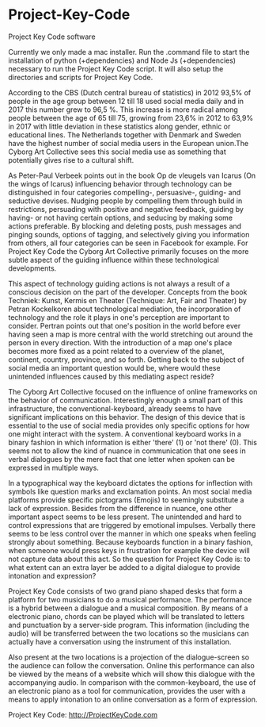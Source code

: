 # Project-Key-Code
Project Key Code software

Currently we only made a mac installer.
Run the .command file to start the installation of python (+dependencies) and Node Js (+dependencies) necessary to run the Project Key Code script. It will also setup the directories and scripts for Project Key Code.


According to the CBS (Dutch central bureau of statistics) in 2012 93,5% of people in the age group between 12 till 18 used social media daily and in 2017 this number grew to 96,5 %. This increase is more radical among people between the age of 65 till 75, growing from 23,6% in 2012 to 63,9% in 2017 with little deviation in these statistics along gender, ethnic or educational lines. The Netherlands together with Denmark and Sweden have the highest number of social media users in the European union.The Cyborg Art Collective sees this social media use as something that potentially gives rise to a cultural shift.

As Peter-Paul Verbeek points out in the book Op de vleugels van Icarus (On the wings of Icarus) influencing behavior through technology can be distinguished in four categories compelling-, persuasive-, guiding- and seductive devises. Nudging people by compelling them through build in restrictions, persuading with positive and negative feedback, guiding by having- or not having certain options, and seducing by making some actions preferable. By blocking and deleting posts, push messages and pinging sounds, options of tagging, and selectively giving you information from others, all four categories can be seen in Facebook for example. For Project Key Code the Cyborg Art Collective primarily focuses on the more subtle aspect of the guiding influence within these technological developments.

This aspect of technology guiding actions is not always a result of a conscious decision on the part of the developer. Concepts from the book Techniek: Kunst, Kermis en Theater (Technique: Art, Fair and Theater) by Petran Kockelkoren about technological mediation, the incorporation of technology and the role it plays in one's perception are important to consider. Pertran points out that one's position in the world before ever having seen a map is more central with the world stretching out around the person in every direction. With the introduction of a map one's place becomes more fixed as a point related to a overview of the planet, continent, country, province, and so forth. Getting back to the subject of social media an important question would be, where would these unintended influences caused by this mediating aspect reside?

The Cyborg Art Collective focused on the influence of online frameworks on the behavior of communication. Interestingly enough a small part of this infrastructure, the conventional-keyboard, already seems to have significant implications on this behavior. The design of this device that is essential to the use of social media provides only specific options for how one might interact with the system. A conventional keyboard works in a binary fashion in which information is either 'there' (1) or 'not there' (0). This seems not to allow the kind of nuance in communication that one sees in verbal dialogues by the mere fact that one letter when spoken can be expressed in multiple ways.

In a typographical way the keyboard dictates the options for inflection with symbols like question marks and exclamation points. An most social media platforms provide specific pictograms (Emojis) to seemingly substitute a lack of expression. Besides from the difference in nuance, one other important aspect seems to be less present. The unintended and hard to control expressions that are triggered by emotional impulses. Verbally there seems to be less control over the manner in which one speaks when feeling strongly about something. Because keyboards function in a binary fashion, when someone would press keys in frustration for example the device will not capture data about this act. So the question for Project Key Code is: to what extent can an extra layer be added to a digital dialogue to provide intonation and expression?

Project Key Code consists of two grand piano shaped desks that form a platform for two musicians to do a musical performance. The performance is a hybrid between a dialogue and a musical composition. By means of a electronic piano, chords can be played which will be translated to letters and punctuation by a server-side program. This information (including the audio) will be transferred between the two locations so the musicians can actually have a conversation using the instrument of this installation.

Also present at the two locations is a projection of the dialogue-screen so the audience can follow the conversation. Online this performance can also be viewed by the means of a website which will show this dialogue with the accompanying audio. In comparison with the common-keyboard, the use of an electronic piano as a tool for communication, provides the user with a means to apply intonation to an online conversation as a form of expression.

Project Key Code: http://ProjectKeyCode.com

